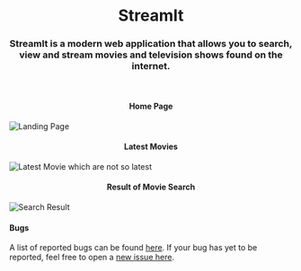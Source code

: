 <h1 align="center">
  StreamIt
  <br>
</h1>

<h3 align="center">
StreamIt is a modern web application that allows you to search, view and stream movies and television shows found on the internet.
</h3>
<br>

<h4 align="center">
Home Page
</h4>

![Landing Page](img/landingPage.png)
<br>

<h4 align="center">
Latest Movies
</h4>

![Latest Movie which are not so latest](img/latestMovies.png)
<br>

<h4 align="center">
Result of Movie Search
</h4>

![Search Result](img/searchMovie.png)
<br>

#### Bugs
A list of reported bugs can be found [here](https://github.com/hrishi7/streamIt/issues). If your bug has yet to be reported, feel free to open a [new issue here](https://github.com/hrishi7/streamIt/issues/new).
 
